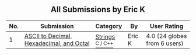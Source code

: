 ﻿<div align="center">

## All Submissions by Eric K

</div>

No.  | Submission | Category | By   | User Rating
---- | ---------- | -------- | ---- | -----------
1 | [ASCII to Decimal, Hexadecimal, and Octal<br />](https://github.com/Planet-Source-Code/eric-k-ascii-to-decimal-hexadecimal-and-octal__3-5679) | [Strings<br /><sup>C / C++</sup>](../ByCategory/strings__3-26.md) | Eric K | 4.0 (24 globes from 6 users)
